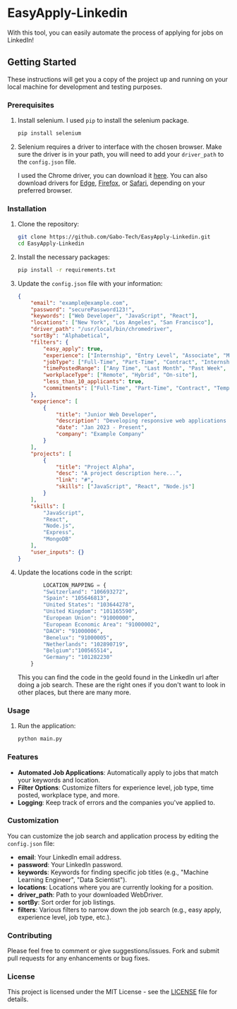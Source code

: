# EasyApply-Linkedin

With this tool, you can easily automate the process of applying for jobs on LinkedIn!

## Getting Started

These instructions will get you a copy of the project up and running on your local machine for development and testing purposes.

### Prerequisites

1. Install selenium. I used `pip` to install the selenium package.
    ```sh
    pip install selenium
    ```

2. Selenium requires a driver to interface with the chosen browser. Make sure the driver is in your path, you will need to add your `driver_path` to the `config.json` file.

    I used the Chrome driver, you can download it [here](https://sites.google.com/a/chromium.org/chromedriver/downloads). You can also download drivers for [Edge](https://developer.microsoft.com/en-us/microsoft-edge/tools/webdriver/), [Firefox](https://github.com/mozilla/geckodriver/releases), or [Safari](https://webkit.org/blog/6900/webdriver-support-in-safari-10/), depending on your preferred browser.

### Installation

1. Clone the repository:
    ```sh
    git clone https://github.com/Gabo-Tech/EasyApply-Linkedin.git
    cd EasyApply-Linkedin
    ```

2. Install the necessary packages:
    ```sh
    pip install -r requirements.txt
    ```

3. Update the `config.json` file with your information:
    ```json
    {
        "email": "example@example.com",
        "password": "securePassword123!",
        "keywords": ["Web Developer", "JavaScript", "React"],
        "locations": ["New York", "Los Angeles", "San Francisco"],
        "driver_path": "/usr/local/bin/chromedriver",
        "sortBy": "Alphabetical",
        "filters": {
            "easy_apply": true,
            "experience": ["Internship", "Entry Level", "Associate", "Mid-Senior Level", "Director", "Executive"], 
            "jobType": ["Full-Time", "Part-Time", "Contract", "Internship", "Temporary"], 
            "timePostedRange": ["Any Time", "Last Month", "Past Week", "Past 24 Hours"], 
            "workplaceType": ["Remote", "Hybrid", "On-site"],
            "less_than_10_applicants": true, 
            "commitments": ["Full-Time", "Part-Time", "Contract", "Temporary", "Volunteer"] 
        },
        "experience": [
            {
                "title": "Junior Web Developer",
                "description": "Developing responsive web applications using JavaScript and React.",
                "date": "Jan 2023 - Present",
                "company": "Example Company"
            }
        ],
        "projects": [
            {
                "title": "Project Alpha",
                "desc": "A project description here...",
                "link": "#",
                "skills": ["JavaScript", "React", "Node.js"]
            }
        ],
        "skills": [
            "JavaScript",
            "React",
            "Node.js",
            "Express",
            "MongoDB"
        ],
        "user_inputs": {}
    }
    ```

4. Update the locations code in the script:
    ```python
            LOCATION_MAPPING = {
            "Switzerland": "106693272",
            "Spain": "105646813",
            "United States": "103644278",
            "United Kingdom": "101165590",
            "European Union": "91000000",
            "European Economic Area": "91000002",
            "DACH": "91000006",
            "Benelux": "91000005",
            "Netherlands": "102890719",
            "Belgium":"100565514",
            "Germany": "101282230"
        }
    ```
    This you can find the code in the geoId found in the LinkedIn url after doing a job search.
    These are the right ones if you don't want to look in other places, but there are many more.
   
### Usage

1. Run the application:
    ```sh
    python main.py
    ```

### Features

- **Automated Job Applications**: Automatically apply to jobs that match your keywords and location.
- **Filter Options**: Customize filters for experience level, job type, time posted, workplace type, and more.
- **Logging**: Keep track of errors and the companies you've applied to.

### Customization

You can customize the job search and application process by editing the `config.json` file:
- **email**: Your LinkedIn email address.
- **password**: Your LinkedIn password.
- **keywords**: Keywords for finding specific job titles (e.g., "Machine Learning Engineer", "Data Scientist").
- **locations**: Locations where you are currently looking for a position.
- **driver_path**: Path to your downloaded WebDriver.
- **sortBy**: Sort order for job listings.
- **filters**: Various filters to narrow down the job search (e.g., easy apply, experience level, job type, etc.).

### Contributing

Please feel free to comment or give suggestions/issues. Fork and submit pull requests for any enhancements or bug fixes.

### License

This project is licensed under the MIT License - see the [LICENSE](https://github.com/Gabo-Tech/EasyApply-Linkedin/blob/master/LICENCE) file for details.
